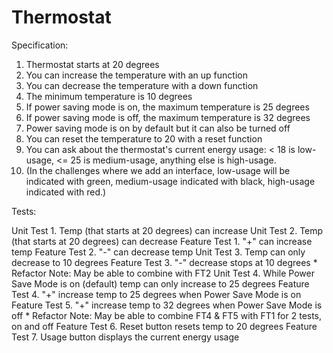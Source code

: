 # Thermostat

Specification:

1. Thermostat starts at 20 degrees
2. You can increase the temperature with an up function
3. You can decrease the temperature with a down function
4. The minimum temperature is 10 degrees
5. If power saving mode is on, the maximum temperature is 25 degrees
6. If power saving mode is off, the maximum temperature is 32 degrees
7. Power saving mode is on by default but it can also be turned off
8. You can reset the temperature to 20 with a reset function
9. You can ask about the thermostat's current energy usage: < 18 is low-usage, <= 25 is medium-usage, anything else is high-usage.
10. (In the challenges where we add an interface, low-usage will be indicated with green, medium-usage indicated with black, high-usage indicated with red.)


Tests:

Unit Test 1. Temp (that starts at 20 degrees) can increase
Unit Test 2. Temp (that starts at 20 degrees) can decrease
  Feature Test 1. "+" can increase temp
  Feature Test 2. "-" can decrease temp
Unit Test 3. Temp can only decrease to 10 degrees
  Feature Test 3. "-" decrease stops at 10 degrees
    * Refactor Note: May be able to combine with FT2
Unit Test 4. While Power Save Mode is on (default) temp can only increase to 25 degrees
  Feature Test 4. "+" increase temp to 25 degrees when Power Save Mode is on
  Feature Test 5. "+" increase temp to 32 degrees when Power Save Mode is off
    * Refactor Note: May be able to combine FT4 & FT5 with FT1 for 2 tests, on and off
  Feature Test 6. Reset button resets temp to 20 degrees
  Feature Test 7. Usage button displays the current energy usage